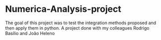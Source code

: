 # Numerica-Analysis-project
The goal of this project was to test the integration methods proposed and then apply them in python. A project done with my colleagues Rodrigo Basílio and João Heleno
